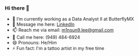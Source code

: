 ### Hi there 👋

- 🦋 I’m currently working as a Data Analyst II at ButterflyMX
- 💬 Message me here: [LinkedIn](https://linkedin.com/in/m1nsun9)
- 📫 Reach me via email: m1nsun9.lee@gmail.com
- 📱 Call me here: (949) 484-6924
- 😄 Pronouns: He/Him
- ⚡ Fun fact: I'm a tattoo artist in my free time 
